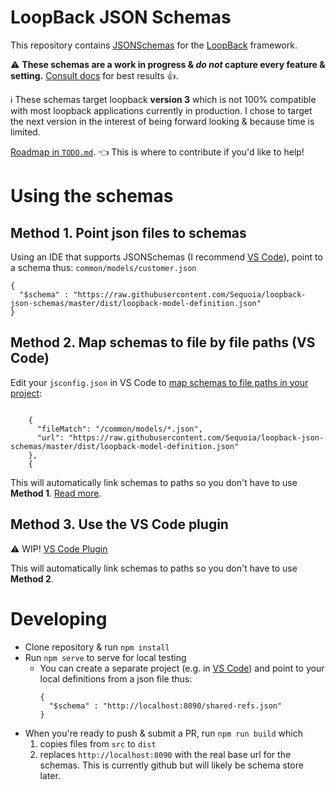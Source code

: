 # LoopBack JSON Schemas
This repository contains [JSONSchemas](http://json-schema.org/) for the [LoopBack](http://loopback.io/) framework.

:warning: **These schemas are a work in progress & _do not_ capture every feature & setting.** [Consult docs](https://docs.strongloop.com/display/APIC/Using+LoopBack+with+IBM+API+Connect) for best results :+1:.

:information_source: These schemas target loopback **version 3** which is not 100% compatible with most loopback applications currently in production. I chose to target the next version in the interest of being forward looking & because time is limited.

[Roadmap in `TODO.md`](TODO.md). :point_left: This is where to contribute if you'd like to help! 

# Using the schemas
## Method 1. Point json files to schemas
Using an IDE that supports JSONSchemas (I recommend [VS Code](https://code.visualstudio.com/)), point to a schema thus:
`common/models/customer.json`
```
{
  "$schema" : "https://raw.githubusercontent.com/Sequoia/loopback-json-schemas/master/dist/loopback-model-definition.json"
}
```
## Method 2. Map schemas to file by file paths (VS Code)
Edit your `jsconfig.json` in VS Code to [map schemas to file paths in your project](https://code.visualstudio.com/Docs/languages/json#_json-schemas-settings):
```

    {
      "fileMatch": "/common/models/*.json",
      "url": "https://raw.githubusercontent.com/Sequoia/loopback-json-schemas/master/dist/loopback-model-definition.json"
    },
    {
```

This will automatically link schemas to paths so you don't have to use **Method 1**. [Read more](https://code.visualstudio.com/Docs/languages/json#_json-schemas-settings).

## Method 3. Use the VS Code plugin
:warning: WIP! [VS Code Plugin](https://marketplace.visualstudio.com/items?itemName=sequoia.loopback-json-schemas)

This will automatically link schemas to paths so you don't have to use **Method 2**.

# Developing
* Clone repository & run `npm install`
* Run `npm serve` to serve for local testing
  * You can create a separate project (e.g. in [VS Code](https://code.visualstudio.com/)) and point to your local definitions from a json file thus:
    ```
    {
      "$schema" : "http://localhost:8090/shared-refs.json"
    }
    ```
* When you're ready to push & submit a PR, run `npm run build` which
  1. copies files from `src` to `dist`
  2. replaces `http://localhost:8090` with the real base url for the schemas. This is currently github but will likely be schema store later.
